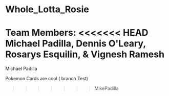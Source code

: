 # Whole_Lotta_Rosie

Team Members:
<<<<<<< HEAD
Michael Padilla,
Dennis O'Leary,
Rosarys Esquilin,
& Vignesh Ramesh
=======
Michael Padilla









Pokemon Cards are cool ( branch Test)
>>>>>>> MikePadilla
